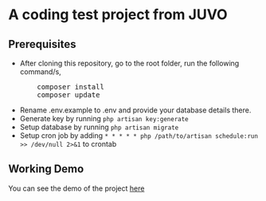 # A coding test project from JUVO

## Prerequisites

<ul>
<li>After cloning this repository, go to the root folder, run the following command/s,
<pre>
    composer install
    composer update</pre>
</li>
<li>Rename .env.example to .env and provide your database details there.</li>
<li>Generate key by running <code>php artisan key:generate</code></li>
<li>Setup database by running <code>php artisan migrate</code></li>
<li>Setup cron job by adding <code>* * * * * php /path/to/artisan schedule:run >> /dev/null 2>&1</code> to crontab</li>
</ul>

## Working Demo
You can see the demo of the project <a href="http://www.orientalpantry.ie/juvo/juvo-test-project/public/albumlist">here</a>
